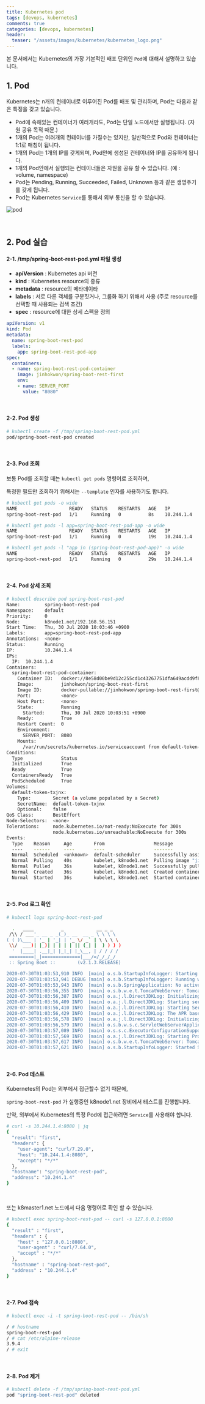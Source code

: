 ```yaml
---
title: Kubernetes pod
tags: [devops, kubernetes]
comments: true
categories: [devops, kubernetes]
header:
  teaser: "/assets/images/kubernetes/kubernetes_logo.png"
---
```


본 문서에서는 Kubernetes의 가장 기본적인 배포 단위인 `Pod`에 대해서 설명하고 있습니다.

## 1. Pod

Kubernetes는 n개의 컨테이너로 이루어진 Pod를 배포 및 관리하며, Pod는 다음과 같은 특징을 갖고 있습니다.

* Pod에 속해있는 컨테이너가 여러개라도, Pod는 단일 노드에서만 실행됩니다. (자원 공유 목적 때문.)
* 1개의 Pod는 여러개의 컨테이너를 가질수는 있지만, 일반적으로 Pod와 컨테이너는 1:1로 매칭이 됩니다. 
* 1개의 Pod는 1개의 IP를 갖게되며, Pod안에 생성된 컨테이너와 IP를 공유하게 됩니다.
* 1개의 Pod안에서 실행되는 컨테이너들은 자원을 공유 할 수 있습니다. (예 : volume, namespace)
* Pod는 Pending, Running, Succeeded, Failed, Unknown 등과 같은 생명주기를 갖게 됩니다. 
* Pod는 Kubernetes `Service`를 통해서 외부 통신을 할 수 있습니다.

  



![pod](/assets/images/kubernetes/pod.png)



<br/>

## 2. Pod 실습

#### 2-1. /tmp/spring-boot-rest-pod.yml 파일 생성

* **apiVersion** : Kubernetes api 버전
* **kind** : Kubernetes resource의 종류
* **metadata** : resource의 메타데이타
* **labels** : 서로 다른 객체를 구분짓거나, 그룹화 하기 위해서 사용 (주로 resource를 선택할 때 사용되는 검색 조건)
* **spec** : resource에 대한 상세 스펙을 정의

```yaml
apiVersion: v1
kind: Pod
metadata:
  name: spring-boot-rest-pod
  labels:
    app: spring-boot-rest-pod-app
spec:
  containers:
  - name: spring-boot-rest-pod-container
    image: jinhokwon/spring-boot-rest-first
    env:
    - name: SERVER_PORT
      value: "8080"
```

<br/>

#### 2-2. Pod 생성

```sh
# kubectl create -f /tmp/spring-boot-rest-pod.yml
pod/spring-boot-rest-pod created
```

<br/>

#### 2-3. Pod 조회

보통 Pod를 조회할 때는 `kubectl get pods` 명령어로 조회하며, <br/>

특정한 필드만 조회하기 위해서는 `--template` 인자를 사용하기도 합니다.

```sh
# kubectl get pods -o wide
NAME                   READY   STATUS    RESTARTS   AGE   IP           NODE          NOMINATED NODE   READINESS GATES
spring-boot-rest-pod   1/1     Running   0          8s    10.244.1.4   k8node1.net   <none>           <none>

# kubectl get pods -l app=spring-boot-rest-pod-app -o wide
NAME                   READY   STATUS    RESTARTS   AGE   IP           NODE          NOMINATED NODE   READINESS GATES
spring-boot-rest-pod   1/1     Running   0          19s   10.244.1.4   k8node1.net   <none>           <none>

# kubectl get pods -l "app in (spring-boot-rest-pod-app)" -o wide
NAME                   READY   STATUS    RESTARTS   AGE   IP           NODE          NOMINATED NODE   READINESS GATES
spring-boot-rest-pod   1/1     Running   0          29s   10.244.1.4   k8node1.net   <none>           <none>
```

<br/>

#### 2-4. Pod 상세 조회

```sh
# kubectl describe pod spring-boot-rest-pod
Name:         spring-boot-rest-pod
Namespace:    default
Priority:     0
Node:         k8node1.net/192.168.56.151
Start Time:   Thu, 30 Jul 2020 10:03:46 +0900
Labels:       app=spring-boot-rest-pod-app
Annotations:  <none>
Status:       Running
IP:           10.244.1.4
IPs:
  IP:  10.244.1.4
Containers:
  spring-boot-rest-pod-container:
    Container ID:   docker://8e58d00be9d12c255cd1c43267751dfa649acdd9f87713ddfa90e8755f38e42f
    Image:          jinhokwon/spring-boot-rest-first
    Image ID:       docker-pullable://jinhokwon/spring-boot-rest-first@sha256:ccd352c2cfc6d06a51b38b381d613610cbc575fcb42dd4b89320d9549af9456b
    Port:           <none>
    Host Port:      <none>
    State:          Running
      Started:      Thu, 30 Jul 2020 10:03:51 +0900
    Ready:          True
    Restart Count:  0
    Environment:
      SERVER_PORT:  8080
    Mounts:
      /var/run/secrets/kubernetes.io/serviceaccount from default-token-txjnx (ro)
Conditions:
  Type              Status
  Initialized       True
  Ready             True
  ContainersReady   True
  PodScheduled      True
Volumes:
  default-token-txjnx:
    Type:        Secret (a volume populated by a Secret)
    SecretName:  default-token-txjnx
    Optional:    false
QoS Class:       BestEffort
Node-Selectors:  <none>
Tolerations:     node.kubernetes.io/not-ready:NoExecute for 300s
                 node.kubernetes.io/unreachable:NoExecute for 300s
Events:
  Type    Reason     Age        From                  Message
  ----    ------     ----       ----                  -------
  Normal  Scheduled  <unknown>  default-scheduler     Successfully assigned default/spring-boot-rest-pod to k8node1.net
  Normal  Pulling    40s        kubelet, k8node1.net  Pulling image "jinhokwon/spring-boot-rest-first"
  Normal  Pulled     36s        kubelet, k8node1.net  Successfully pulled image "jinhokwon/spring-boot-rest-first"
  Normal  Created    36s        kubelet, k8node1.net  Created container spring-boot-rest-pod-container
  Normal  Started    36s        kubelet, k8node1.net  Started container spring-boot-rest-pod-container
```

<br/>

#### 2-5. Pod 로그 확인

```sh
# kubectl logs spring-boot-rest-pod

  .   ____          _            __ _ _
 /\\ / ___'_ __ _ _(_)_ __  __ _ \ \ \ \
( ( )\___ | '_ | '_| | '_ \/ _` | \ \ \ \
 \\/  ___)| |_)| | | | | || (_| |  ) ) ) )
  '  |____| .__|_| |_|_| |_\__, | / / / /
 =========|_|==============|___/=/_/_/_/
 :: Spring Boot ::        (v2.1.3.RELEASE)

2020-07-30T01:03:53,910 INFO  [main] o.s.b.StartupInfoLogger: Starting SpringBootWebApplication v0.0.1-SNAPSHOT on spring-boot-rest-pod with PID 1 (/app.jar started by root in /)
2020-07-30T01:03:53,941 DEBUG [main] o.s.b.StartupInfoLogger: Running with Spring Boot v2.1.3.RELEASE, Spring v5.1.5.RELEASE
2020-07-30T01:03:53,943 INFO  [main] o.s.b.SpringApplication: No active profile set, falling back to default profiles: default
2020-07-30T01:03:56,355 INFO  [main] o.s.b.w.e.t.TomcatWebServer: Tomcat initialized with port(s): 8080 (http)
2020-07-30T01:03:56,387 INFO  [main] o.a.j.l.DirectJDKLog: Initializing ProtocolHandler ["http-nio-8080"]
2020-07-30T01:03:56,409 INFO  [main] o.a.j.l.DirectJDKLog: Starting service [Tomcat]
2020-07-30T01:03:56,410 INFO  [main] o.a.j.l.DirectJDKLog: Starting Servlet engine: [Apache Tomcat/9.0.16]
2020-07-30T01:03:56,429 INFO  [main] o.a.j.l.DirectJDKLog: The APR based Apache Tomcat Native library which allows optimal performance in production environments was not found on the java.library.path: [/usr/lib/jvm/java-1.8-openjdk/jre/lib/amd64/server:/usr/lib/jvm/java-1.8-openjdk/jre/lib/amd64:/usr/lib/jvm/java-1.8-openjdk/jre/../lib/amd64:/usr/java/packages/lib/amd64:/usr/lib64:/lib64:/lib:/usr/lib]
2020-07-30T01:03:56,578 INFO  [main] o.a.j.l.DirectJDKLog: Initializing Spring embedded WebApplicationContext
2020-07-30T01:03:56,579 INFO  [main] o.s.b.w.s.c.ServletWebServerApplicationContext: Root WebApplicationContext: initialization completed in 2480 ms
2020-07-30T01:03:57,089 INFO  [main] o.s.s.c.ExecutorConfigurationSupport: Initializing ExecutorService 'applicationTaskExecutor'
2020-07-30T01:03:57,569 INFO  [main] o.a.j.l.DirectJDKLog: Starting ProtocolHandler ["http-nio-8080"]
2020-07-30T01:03:57,617 INFO  [main] o.s.b.w.e.t.TomcatWebServer: Tomcat started on port(s): 8080 (http) with context path ''
2020-07-30T01:03:57,621 INFO  [main] o.s.b.StartupInfoLogger: Started SpringBootWebApplication in 4.805 seconds (JVM running for 6.281)
```

<br/>

#### 2-6. Pod 테스트

Kubernetes의 Pod는 외부에서 접근할수 없기 때문에,<br/>

`spring-boot-rest-pod` 가 실행중인 k8node1.net 장비에서 테스트를 진행합니다.<br/>

만약, 외부에서 Kubernetes의 특정 Pod에 접근하려면 `Service`를 사용해야 합니다.

```sh
# curl -s 10.244.1.4:8080 | jq
{
  "result": "first",
  "headers": {
    "user-agent": "curl/7.29.0",
    "host": "10.244.1.4:8080",
    "accept": "*/*"
  },
  "hostname": "spring-boot-rest-pod",
  "address": "10.244.1.4"
}
```

<br/>

또는 k8master1.net 노드에서 다음 명령어로 확인 할 수 있습니다.

```sh
# kubectl exec spring-boot-rest-pod -- curl -s 127.0.0.1:8080
{
  "result" : "first",
  "headers" : {
    "host" : "127.0.0.1:8080",
    "user-agent" : "curl/7.64.0",
    "accept" : "*/*"
  },
  "hostname" : "spring-boot-rest-pod",
  "address" : "10.244.1.4"
}
```

<br/>

#### 2-7. Pod 접속

```sh
# kubectl exec -i -t spring-boot-rest-pod -- /bin/sh

/ # hostname
spring-boot-rest-pod
/ # cat /etc/alpine-release
3.9.4
/ # exit
```

<br/>



#### 2-8. Pod 제거

```sh
# kubectl delete -f /tmp/spring-boot-rest-pod.yml
pod "spring-boot-rest-pod" deleted
```






